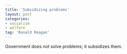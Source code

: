 ```yaml
---
title: 'Subsidizing problems'
layout: post
categories:
- socialism
- welfare
tag: 'Ronald Reagan'
---
```


Government does not solve problems; it subsidizes them.